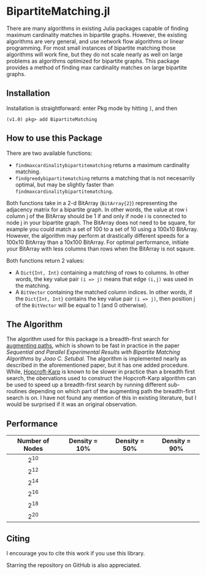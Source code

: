 # BipartiteMatching.jl
There are many algorithms in existing Julia packages capable of finding maximum cardinality matches in bipartite graphs. However, the existing algorithms are very general, and use network flow algorithms or linear programming. For most small instances of bipartite matching those algorithms will work fine, but they do not scale nearly as well on large problems as algorithms optimized for bipartite graphs. This package provides a method of finding max cardinality matches on large bipartite graphs. 

## Installation
Installation is straightforward: enter Pkg mode by hitting `]`, and then
```julia-repl
(v1.0) pkg> add BipartiteMatching
```

## How to use this Package
There are two available functions:
  * ```findmaxcardinalitybipartitematching``` returns a maximum cardinality matching.
  * ```findgreedybipartitematching``` returns a matching that is not necesarrily optimal, but may be slightly faster than ```findmaxcardinalitybipartitematching```.
 
Both functions take in a 2-d BitArray (```BitArray{2}```) representing the adjacency matrix for a bipartite graph. In other words, the value at row i column j of the BitArray should be 1 if and only if node i is connected to node j in your bipartite graph. The BitArray does not need to be square, for example you could match a set of 100 to a set of 10 using a 100x10 BitArray. However, the algorithm may perform at drastically different speeds for a 100x10 BitArray than a 10x100 BitArray. For optimal performance, initiate your BitArray with less columns than rows when the BitArray is not sqaure.
 
 Both functions return 2 values:
  * A ```Dict{Int, Int}``` containing a matching of rows to columns. In other words, the key value pair ```(i => j)``` means that edge ```(i,j)``` was used in the matching. 
  * A ```BitVector``` containing the matched column indices. In other words, if the ```Dict{Int, Int}``` contains the key value pair ```(i => j)```, then position j of the ```BitVector``` will be equal to 1 (and 0 otherwise). 


## The Algorithm 
The algorithm used for this package is a breadth-first search for [augmenting paths](https://en.wikipedia.org/wiki/Hopcroft%E2%80%93Karp_algorithm#Augmenting_paths), which is shown to be fast in practice in the paper *Sequential and Parallel Experimental Results with Bipartite Matching Algorithms* by *Joao C. Setubal*. The algorithm is implemented nearly as described in the aforementioned paper, but it has one added procedure. While, [Hopcroft-Karp](https://en.wikipedia.org/wiki/Hopcroft%E2%80%93Karp_algorithm#Algorithm) is known to be slower in practice than a breadth first search, the obervations used to construct the Hopcroft-Karp algorithm can be used to speed up a breadth-first search by running different sub-routines depending on which part of the augmenting path the breadth-first search is on. I have not found any mention of this in existing literature, but I would be surprised if it was an original observation. 

## Performance
| Number of Nodes  | Density = 10% |  Density = 50% | Density = 90% |
| :-------------: | :-------------: | :-------------: | :-------------: |
| 2<sup>10</sup> |   |   |   |
| 2<sup>12</sup> |   |   |   |
| 2<sup>14</sup> |   |   |   |
| 2<sup>16</sup> |   |   |   |
| 2<sup>18</sup> |   |   |   |
| 2<sup>20</sup> |   |   |   |

## Citing
I encourage you to cite this work if you use this library.

Starring the repository on GitHub is also appreciated.
